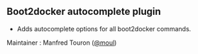 ## Boot2docker autocomplete plugin

- Adds autocomplete options for all boot2docker commands.

Maintainer : Manfred Touron ([@moul](https://github.com/moul))
